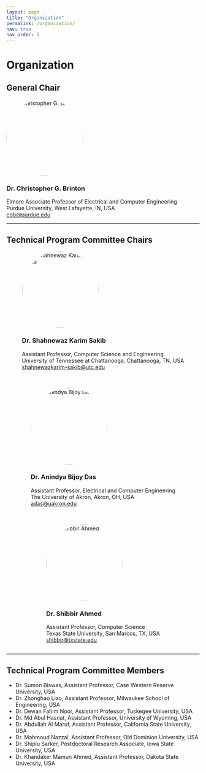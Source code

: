 ```yaml
---
layout: page
title: "Organization"
permalink: /organization/
nav: true
nav_order: 5
---
```


# Organization

## General Chair

<div class="team-container">
  <div class="team-member">
    <img
      src="{{ '/assets/img/brinton.jpg' | relative_url }}"
      alt="Dr. Christopher G. Brinton"
      style="width:200px; height:200px; object-fit:cover; border-radius:50%;"
    />
    <h3>Dr. Christopher G. Brinton</h3>
    <p>
      Elmore Associate Professor of Electrical and Computer Engineering<br>
      Purdue University, West Lafayette, IN, USA<br>
      <a href="mailto:cgb@purdue.edu">cgb@purdue.edu</a>
    </p>
  </div>
</div>

---

## Technical Program Committee Chairs

<div class="team-container"
     style="display:flex; justify-content:center; align-items:flex-start; gap:2rem; flex-wrap:wrap;">

  <div class="team-member">
    <img
      src="{{ '/assets/img/shahnewaz.jpg' | relative_url }}"
      alt="Dr. Shahnewaz Karim Sakib"
      style="width:200px; height:200px; object-fit:cover; border-radius:50%;"
    />
    <h3>Dr. Shahnewaz Karim Sakib</h3>
    <p>
      Assistant Professor, Computer Science and Engineering<br>
      University of Tennessee at Chattanooga, Chattanooga, TN, USA<br>
      <a href="mailto:shahnewazkarim-sakib@utc.edu">shahnewazkarim-sakib@utc.edu</a>
    </p>
  </div>

  <div class="team-member">
    <img
      src="{{ '/assets/img/anindya2.png' | relative_url }}"
      alt="Dr. Anindya Bijoy Das"
      style="width:200px; height:200px; object-fit:cover; border-radius:50%;"
    />
    <h3>Dr. Anindya Bijoy Das</h3>
    <p>
      Assistant Professor, Electrical and Computer Engineering<br>
      The University of Akron, Akron, OH, USA<br>
      <a href="mailto:adas@uakron.edu">adas@uakron.edu</a>
    </p>
  </div>

  <div class="team-member">
    <img
      src="{{ '/assets/img/shibbirahmed.jpg' | relative_url }}"
      alt="Dr. Shibbir Ahmed"
      style="width:200px; height:200px; object-fit:cover; border-radius:50%;"
    />
    <h3>Dr. Shibbir Ahmed</h3>
    <p>
      Assistant Professor, Computer Science<br>
      Texas State University, San Marcos, TX, USA<br>
      <a href="mailto:shibbir@txstate.edu">shibbir@txstate.edu</a>
    </p>
  </div>

</div>

---

## Technical Program Committee Members

<ul>
  <li>Dr. Sumon Biswas, Assistant Professor, Case Western Reserve University, USA</li>
  <li>Dr. Zhonghao Liao, Assistant Professor, Milwaukee School of Engineering, USA</li>
  <li>Dr. Dewan Fahim Noor, Assistant Professor, Tuskegee University, USA</li>
  <li>Dr. Md Abul Hasnat, Assistant Professor, University of Wyoming, USA</li>
  <li>Dr. Abdullah Al Maruf, Assistant Professor, California State University, USA</li>
  <li>Dr. Mahmoud Nazzal, Assistant Professor, Old Dominion University, USA</li>
  <li>Dr. Shiplu Sarker, Postdoctoral Research Associate, Iowa State University, USA</li>
  <li>Dr. Khandaker Mamun Ahmed, Assistant Professor, Dakota State University, USA</li>
</ul>
